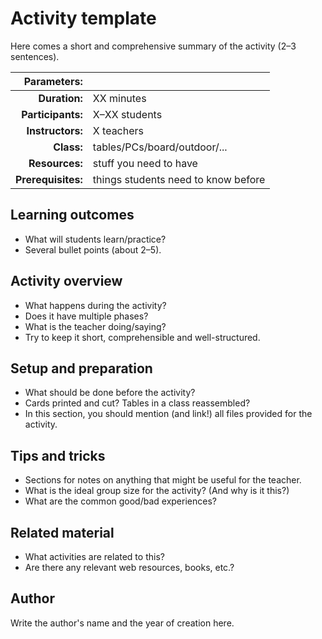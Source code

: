 # Activity template

Here comes a short and comprehensive summary of the activity (2–3 sentences).

| Parameters:        |                                     |
| -----------------: | :---------------------------------- |
| **Duration:**      | XX minutes                          |
| **Participants:**  | X–XX students                       |
| **Instructors:**   | X teachers                          |
| **Class:**         | tables/PCs/board/outdoor/...        |
| **Resources:**     | stuff you need to have              |
| **Prerequisites:** | things students need to know before |

## Learning outcomes

* What will students learn/practice?
* Several bullet points (about 2–5).

## Activity overview

* What happens during the activity?
* Does it have multiple phases?
* What is the teacher doing/saying?
* Try to keep it short, comprehensible and well-structured.

## Setup and preparation

* What should be done before the activity?
* Cards printed and cut? Tables in a class reassembled?
* In this section, you should mention (and link!) all files provided for the activity.

## Tips and tricks

* Sections for notes on anything that might be useful for the teacher.
* What is the ideal group size for the activity? (And why is it this?)
* What are the common good/bad experiences?

## Related material

* What activities are related to this?
* Are there any relevant web resources, books, etc.?

## Author

Write the author's name and the year of creation here.
